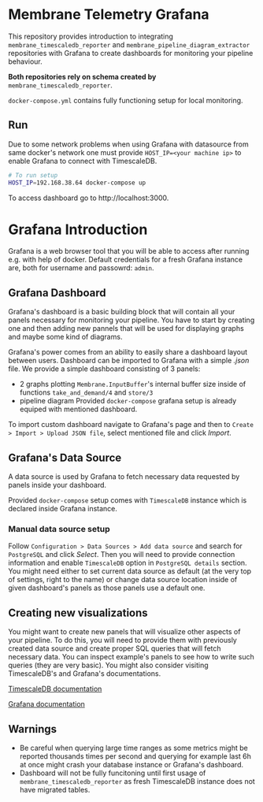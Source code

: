 # Membrane Telemetry Grafana

This repository provides introduction to integrating `membrane_timescaledb_reporter` and `membrane_pipeline_diagram_extractor` repositories with Grafana to create dashboards for monitoring your pipeline behaviour.

**Both repositories rely on schema created by** `membrane_timescaledb_reporter`.


`docker-compose.yml` contains fully functioning setup for local monitoring.

## Run
Due to some network problems when using Grafana with datasource from same docker's network one must provide `HOST_IP=<your machine ip>` to enable Grafana to connect with TimescaleDB.

```bash
# To run setup
HOST_IP=192.168.38.64 docker-compose up
```

To access dashboard go to http://localhost:3000.

# Grafana Introduction
Grafana is a web browser tool that you will be able to access after running e.g. with help of docker.
Default credentials for a fresh Grafana instance are, both for username and passowrd: `admin`.

## Grafana Dashboard

Grafana's dashboard is a basic building block that will contain all your panels necessary for monitoring your pipeline.
You have to start by creating one and then adding new pannels that will be used for displaying graphs and maybe some kind of diagrams.

Grafana's power comes from an ability to easily share a dashboard layout between users. Dashboard can be imported to Grafana with a simple *.json* file.
We provide a simple dashboard consisting of 3 panels:
 - 2 graphs plotting `Membrane.InputBuffer`'s internal buffer size inside of functions `take_and_demand/4` and `store/3`
 - pipeline diagram
Provided `docker-compose` grafana setup is already equiped with mentioned dashboard.

To import custom dashboard navigate to Grafana's page and then to `Create > Import > Upload JSON file`, select mentioned file and click *Import*.

## Grafana's Data Source
A data source is used by Grafana to fetch necessary data requested by panels inside your dashboard.

Provided `docker-compose` setup comes with `TimescaleDB` instance which is declared inside Grafana instance.


### Manual data source setup
Follow `Configuration > Data Sources > Add data source` and search for `PostgreSQL` and click *Select*.
Then you will need to provide connection information and enable `TimescaleDB` option in `PostgreSQL details` section.
You might need either to set current data source as default (at the very top of settings, right to the name) or change data source location inside of given dashboard's panels as those panels use a default one. 

## Creating new visualizations
You might want to create new panels that will visualize other aspects of your pipeline. To do this, you will need to provide them with previously created data source and create
proper SQL queries that will fetch necessary data. You can inspect example's panels to see how to write such queries (they are very basic). You might also consider visiting TimescaleDB's and Grafana's documentations.

[TimescaleDB documentation](https://docs.timescale.com/latest/tutorials/tutorial-grafana-dashboards)

[Grafana documentation](https://grafana.com/docs/grafana/latest/panels/queries)

## Warnings
 - Be careful when querying large time ranges as some metrics might be reported thousands times per second and querying for example last 6h at once might crash your database instance or Grafana's dashboard.
 - Dashboard will not be fully funcitoning until first usage of `membrane_timescaledb_reporter` as fresh TimescaleDB instance does not have migrated tables.





